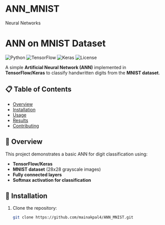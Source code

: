 # ANN_MNIST
Neural  Networks


# ANN on MNIST Dataset

![Python](https://img.shields.io/badge/Python-3.8%2B-blue)
![TensorFlow](https://img.shields.io/badge/TensorFlow-2.x-orange)
![Keras](https://img.shields.io/badge/Keras-API-red)
![License](https://img.shields.io/badge/License-MIT-green)

A simple **Artificial Neural Network (ANN)** implemented in **TensorFlow/Keras** to classify handwritten digits from the **MNIST dataset**.

## 📋 Table of Contents  
- [Overview](#-overview)  
- [Installation](#-installation)  
- [Usage](#-usage)  
- [Results](#-results)  
- [Contributing](#-contributing)  
   

## 🚀 Overview  
This project demonstrates a basic ANN for digit classification using:
- **TensorFlow/Keras**  
- **MNIST dataset** (28x28 grayscale images)  
- **Fully connected layers**  
- **Softmax activation for classification**  

## 🔧 Installation  
1. Clone the repository:  
   ```bash
   git clone https://github.com/mainakpal4/ANN_MNIST.git
